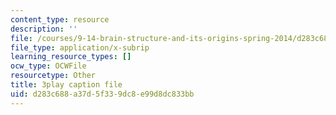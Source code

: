 ```yaml
---
content_type: resource
description: ''
file: /courses/9-14-brain-structure-and-its-origins-spring-2014/d283c688a37d5f339dc8e99d8dc833bb_555119.vtt
file_type: application/x-subrip
learning_resource_types: []
ocw_type: OCWFile
resourcetype: Other
title: 3play caption file
uid: d283c688-a37d-5f33-9dc8-e99d8dc833bb
---
```


